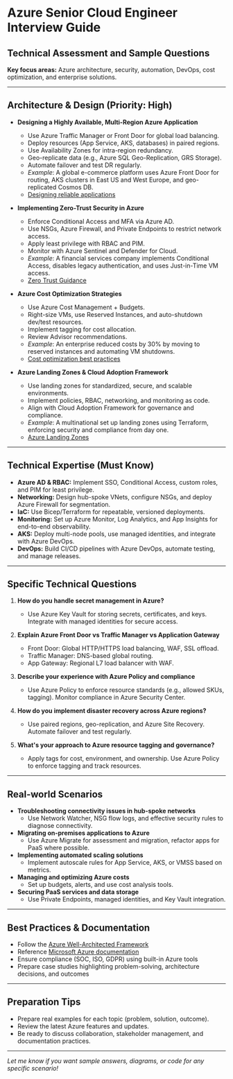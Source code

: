 # Azure Senior Cloud Engineer Interview Guide

## Technical Assessment and Sample Questions

**Key focus areas:** Azure architecture, security, automation, DevOps, cost optimization, and enterprise solutions.

---

## Architecture & Design (Priority: High)

- **Designing a Highly Available, Multi-Region Azure Application**
  - Use Azure Traffic Manager or Front Door for global load balancing.
  - Deploy resources (App Service, AKS, databases) in paired regions.
  - Use Availability Zones for intra-region redundancy.
  - Geo-replicate data (e.g., Azure SQL Geo-Replication, GRS Storage).
  - Automate failover and test DR regularly.
  - *Example*: A global e-commerce platform uses Azure Front Door for routing, AKS clusters in East US and West Europe, and geo-replicated Cosmos DB.
  - [Designing reliable applications](https://learn.microsoft.com/en-us/azure/architecture/framework/resiliency/overview)

- **Implementing Zero-Trust Security in Azure**
  - Enforce Conditional Access and MFA via Azure AD.
  - Use NSGs, Azure Firewall, and Private Endpoints to restrict network access.
  - Apply least privilege with RBAC and PIM.
  - Monitor with Azure Sentinel and Defender for Cloud.
  - *Example*: A financial services company implements Conditional Access, disables legacy authentication, and uses Just-in-Time VM access.
  - [Zero Trust Guidance](https://learn.microsoft.com/en-us/security/zero-trust/)

- **Azure Cost Optimization Strategies**
  - Use Azure Cost Management + Budgets.
  - Right-size VMs, use Reserved Instances, and auto-shutdown dev/test resources.
  - Implement tagging for cost allocation.
  - Review Advisor recommendations.
  - *Example*: An enterprise reduced costs by 30% by moving to reserved instances and automating VM shutdowns.
  - [Cost optimization best practices](https://learn.microsoft.com/en-us/azure/architecture/framework/cost/overview)

- **Azure Landing Zones & Cloud Adoption Framework**
  - Use landing zones for standardized, secure, and scalable environments.
  - Implement policies, RBAC, networking, and monitoring as code.
  - Align with Cloud Adoption Framework for governance and compliance.
  - *Example*: A multinational set up landing zones using Terraform, enforcing security and compliance from day one.
  - [Azure Landing Zones](https://learn.microsoft.com/en-us/azure/cloud-adoption-framework/ready/landing-zone/)

---

## Technical Expertise (Must Know)

- **Azure AD & RBAC:** Implement SSO, Conditional Access, custom roles, and PIM for least privilege.
- **Networking:** Design hub-spoke VNets, configure NSGs, and deploy Azure Firewall for segmentation.
- **IaC:** Use Bicep/Terraform for repeatable, versioned deployments.
- **Monitoring:** Set up Azure Monitor, Log Analytics, and App Insights for end-to-end observability.
- **AKS:** Deploy multi-node pools, use managed identities, and integrate with Azure DevOps.
- **DevOps:** Build CI/CD pipelines with Azure DevOps, automate testing, and manage releases.

---

## Specific Technical Questions

1. **How do you handle secret management in Azure?**
   - Use Azure Key Vault for storing secrets, certificates, and keys. Integrate with managed identities for secure access.

2. **Explain Azure Front Door vs Traffic Manager vs Application Gateway**
   - Front Door: Global HTTP/HTTPS load balancing, WAF, SSL offload.
   - Traffic Manager: DNS-based global routing.
   - App Gateway: Regional L7 load balancer with WAF.

3. **Describe your experience with Azure Policy and compliance**
   - Use Azure Policy to enforce resource standards (e.g., allowed SKUs, tagging). Monitor compliance in Azure Security Center.

4. **How do you implement disaster recovery across Azure regions?**
   - Use paired regions, geo-replication, and Azure Site Recovery. Automate failover and test regularly.

5. **What's your approach to Azure resource tagging and governance?**
   - Apply tags for cost, environment, and ownership. Use Azure Policy to enforce tagging and track resources.

---

## Real-world Scenarios

- **Troubleshooting connectivity issues in hub-spoke networks**
  - Use Network Watcher, NSG flow logs, and effective security rules to diagnose connectivity.
- **Migrating on-premises applications to Azure**
  - Use Azure Migrate for assessment and migration, refactor apps for PaaS where possible.
- **Implementing automated scaling solutions**
  - Implement autoscale rules for App Service, AKS, or VMSS based on metrics.
- **Managing and optimizing Azure costs**
  - Set up budgets, alerts, and use cost analysis tools.
- **Securing PaaS services and data storage**
  - Use Private Endpoints, managed identities, and Key Vault integration.

---

## Best Practices & Documentation

- Follow the [Azure Well-Architected Framework](https://learn.microsoft.com/en-us/azure/architecture/framework/)
- Reference [Microsoft Azure documentation](https://learn.microsoft.com/en-us/azure/)
- Ensure compliance (SOC, ISO, GDPR) using built-in Azure tools
- Prepare case studies highlighting problem-solving, architecture decisions, and outcomes

---

## Preparation Tips

- Prepare real examples for each topic (problem, solution, outcome).
- Review the latest Azure features and updates.
- Be ready to discuss collaboration, stakeholder management, and documentation practices.

---

*Let me know if you want sample answers, diagrams, or code for any specific scenario!*
